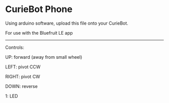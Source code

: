 # CurieBot Phone

Using arduino software, upload this file onto your CurieBot.

For use with the Bluefruit LE app

---

Controls:

UP: forward (away from small wheel)

LEFT: pivot CCW

RIGHT: pivot CW

DOWN: reverse

1: LED
